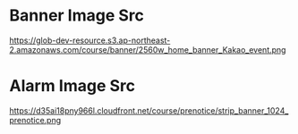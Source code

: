 # Banner Image Src

https://glob-dev-resource.s3.ap-northeast-2.amazonaws.com/course/banner/2560w_home_banner_Kakao_event.png

# Alarm Image Src

https://d35ai18pny966l.cloudfront.net/course/prenotice/strip_banner_1024_prenotice.png
